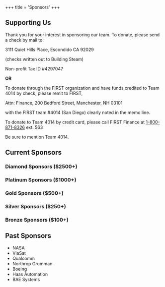 +++
title = 'Sponsors'
+++

## Supporting Us

Thank you for your interest in sponsoring our team. To donate, please send a check by mail to:

3111 Quiet Hills Place, Escondido CA 92029

(checks written out to Building Steam)

Non-profit Tax ID #4297047

**OR**

To donate through the FIRST organization and have funds credited to Team 4014 by check, please remit to FIRST,

Attn: Finance, 200 Bedford Street, Manchester, NH 03101

with the FIRST team #4014 (San Diego) clearly noted in the memo line.

To donate to Team 4014 by credit card, please call FIRST Finance at
[1-800-871-8326](tel:1-800-871-8326) ext. 563

Be sure to mention Team 4014.

## Current Sponsors

### Diamond Sponsors ($2500+)

### Platinum Sponsors ($1000+)

### Gold Sponsors ($500+)

### Silver Sponsors ($250+)

### Bronze Sponsors ($100+)

## Past Sponsors

- NASA
- ViaSat
- Qualcomm
- Northrop Grumman
- Boeing
- Haas Automation
- BAE Systems
